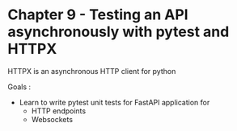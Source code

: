 # Chapter 9 - Testing an API asynchronously with pytest and HTTPX
HTTPX is an asynchronous HTTP client for python

Goals :

- Learn to write pytest unit tests for FastAPI application for
	- HTTP endpoints
	- Websockets
